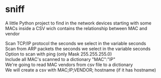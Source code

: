# sniff

A little Python project to find in the network devices starting with some MACs inside a CSV wich contains the relationship between MAC and vendor

Scan TCP/IP protocol the seconds we select in the variable seconds<br>
Scan from ARP packets the seconds we select in the variable seconds<br>
Option to scan with ping (only Mask 255.255.255.0)<br>
Include all MAC's scanned to a dictionary "MAC":"IP"<br>
We're going to read MAC vendors from csv file to a dictionary<br>
We will create a csv with MAC;IP;VENDOR; hostname (if it has hostname) <br>
